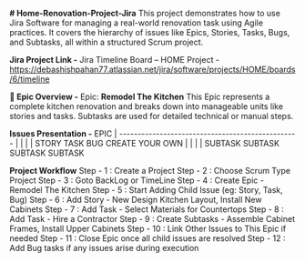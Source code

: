 **# Home-Renovation-Project-Jira**
This project demonstrates how to use Jira Software for managing a real-world renovation task using Agile practices. It covers the hierarchy of issues like Epics, Stories, Tasks, Bugs, and Subtasks, all within a structured Scrum project.

**Jira Project Link -**
Jira Timeline Board – HOME Project - https://debashishpahan77.atlassian.net/jira/software/projects/HOME/boards/6/timeline

**🧱 Epic Overview -**
Epic: **Remodel The Kitchen**
This Epic represents a complete kitchen renovation and breaks down into manageable units like stories and tasks. Subtasks are used for detailed technical or manual steps.

**Issues Presentation -**
                               EPIC
                                |
         -------------------------------------------------
         |                  |                 |          |
       STORY              TASK               BUG    CREATE YOUR OWN
        |                  |                  |          |
      SUBTASK           SUBTASK            SUBTASK     SUBTASK

**Project Workflow**
Step - 1 : Create a Project 
Step - 2 : Choose Scrum Type Project 
Step - 3 : Goto BackLog or TimeLine 
Step - 4 : Create Epic - Remodel The Kitchen
Step - 5 : Start Adding Child Issue (eg: Story, Task, Bug)
Step - 6 : Add Story - New Design Kitchen Layout, Install New Cabinets
Step - 7 : Add Task - Select Materials for Countertops
Step - 8 : Add Task - Hire a Contractor
Step - 9 : Create Subtasks - Assemble Cabinet Frames, Install Upper Cabinets
Step - 10 : Link Other Issues to This Epic if needed
Step - 11 : Close Epic once all child issues are resolved
Step - 12 : Add Bug tasks if any issues arise during execution
